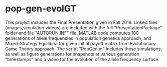 # pop-gen-evolGT
This project includes the Final Presentation given in Fall 2019. Linked files (images,simulation videos) are included with the full "PresentationPackage" folder and file "AUTORUN.INF" file.
MATLAB code computes 100 generations of allele frequencies in population genetics approach, and Mixed-Strategy Equilibria for given initial payoff matrix from Evolutionary Game Theory approach.
The script "PopGen.m" includes these simulations, as well as figure generations for snapshots at various generation "timestamps" and a video for the evolution of the allele frequency surface.
